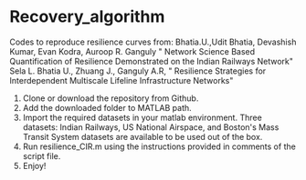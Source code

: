 # Recovery_algorithm

Codes to reproduce resilience curves from: 
Bhatia.U.,Udit Bhatia, Devashish Kumar, Evan Kodra, Auroop R. Ganguly " Network Science Based Quantification of Resilience Demonstrated on the Indian Railways Network"
Sela L. Bhatia U., Zhuang J., Ganguly A.R, " Resilience Strategies for Interdependent Multiscale Lifeline Infrastructure Networks"
1. Clone or download the repository from Github.
2. Add the downloaded folder to MATLAB path.
3. Import the required datasets in your matlab environment. Three datasets: Indian Railways, US National Airspace, and Boston's Mass Transit System datasets are available to be used out of the box. 
3. Run resilience_CIR.m using the instructions provided in comments of the script file.
4. Enjoy!



